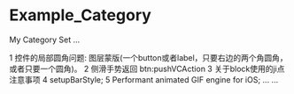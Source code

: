 # Example_Category
My Category Set ...

1 控件的局部圆角问题: 图层蒙版(一个button或者label，只要右边的两个角圆角，或者只要一个圆角)。
2 侧滑手势返回 btn:pushVCAction
3 关于block使用的ji点注意事项
4 setupBarStyle;
5 Performant animated GIF engine for iOS;
... ...